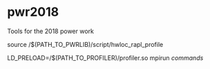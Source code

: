 # pwr2018
Tools for the 2018 power work

source /$(PATH_TO_PWRLIB)/script/hwloc_rapl_profile

LD_PRELOAD=/$(PATH_TO_PROFILER)/profiler.so mpirun *commands*
